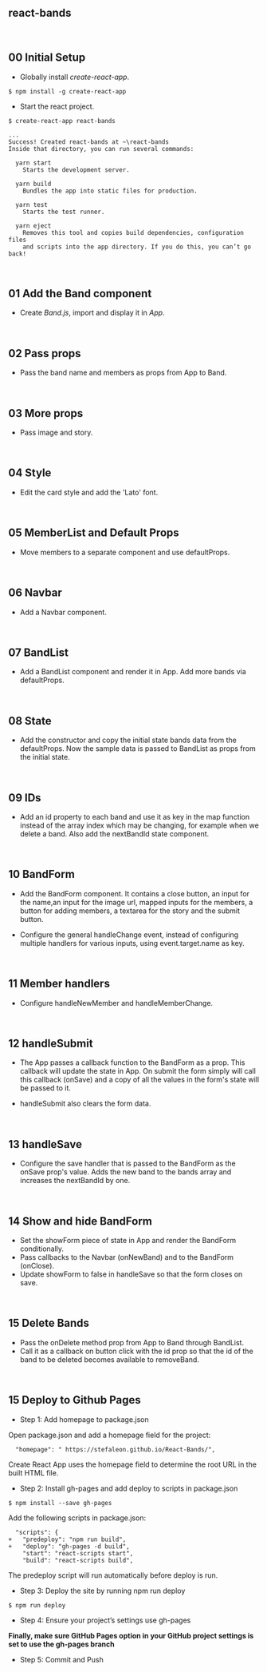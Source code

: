 ## react-bands

&nbsp;
## 00 Initial Setup

* Globally install *create-react-app*.

```
$ npm install -g create-react-app
```

* Start the react project.

```
$ create-react-app react-bands

...
Success! Created react-bands at ~\react-bands
Inside that directory, you can run several commands:

  yarn start
    Starts the development server.

  yarn build
    Bundles the app into static files for production.

  yarn test
    Starts the test runner.

  yarn eject
    Removes this tool and copies build dependencies, configuration files
    and scripts into the app directory. If you do this, you can’t go back!
```

&nbsp;
## 01 Add the Band component

* Create *Band.js*, import and display it in *App*.


&nbsp;
## 02 Pass props

* Pass the band name and members as props from App to Band.

&nbsp;
## 03 More props

* Pass image and story.


&nbsp;
## 04 Style

* Edit the card style and add the 'Lato' font.


&nbsp;
## 05 MemberList and Default Props

* Move members to a separate component and use defaultProps.



&nbsp;
## 06 Navbar

* Add a Navbar component.



&nbsp;
## 07 BandList

* Add a BandList component and render it in App. Add more bands via defaultProps.




&nbsp;
## 08 State

* Add the constructor and copy the initial state bands data from the defaultProps. Now the sample data is passed to BandList as props from the initial state.


&nbsp;
## 09 IDs

* Add an id property to each band and use it as key in the map function instead of the array index which may be changing, for example when we delete a band.
Also add the nextBandId state component.



&nbsp;
## 10 BandForm

* Add the BandForm component. It contains a close button, an input for the name,an input for the image url, mapped inputs for the members, a button for adding members, a textarea for the story and the submit button.

* Configure the general handleChange event, instead of configuring multiple handlers for various inputs, using event.target.name as key.


&nbsp;
## 11 Member handlers

* Configure handleNewMember and handleMemberChange.



&nbsp;
## 12 handleSubmit

* The App passes a callback function to the BandForm as a prop. This callback will update the state in App. On submit the form simply will call this callback (onSave) and a copy of all the values in the form's state will be passed to it.

* handleSubmit also clears the form data.



&nbsp;
## 13 handleSave

* Configure the save handler that is passed to the BandForm as the onSave prop's value. Adds the new band to the bands array and increases the nextBandId by one.


&nbsp;
## 14 Show and hide BandForm

* Set the showForm piece of state in App and render the BandForm conditionally.
* Pass callbacks to the Navbar (onNewBand) and to the BandForm (onClose).
* Update showForm to false in handleSave so that the form closes on save.


&nbsp;
## 15 Delete Bands

* Pass the onDelete method prop from App to Band through BandList.
* Call it as a callback on button click with the id prop so that the id of the band to be deleted becomes available to removeBand.



&nbsp;
## 15 Deploy to Github Pages

* Step 1: Add homepage to package.json

Open package.json and add a homepage field for the project:

```
  "homepage": " https://stefaleon.github.io/React-Bands/",
```
Create React App uses the homepage field to determine the root URL in the built HTML file.

* Step 2: Install gh-pages and add deploy to scripts in package.json

```
$ npm install --save gh-pages
```
Add the following scripts in package.json:

```
  "scripts": {
+   "predeploy": "npm run build",
+   "deploy": "gh-pages -d build",
    "start": "react-scripts start",
    "build": "react-scripts build",
```
The predeploy script will run automatically before deploy is run.

* Step 3: Deploy the site by running npm run deploy

```
$ npm run deploy
```

* Step 4: Ensure your project’s settings use gh-pages

**Finally, make sure GitHub Pages option in your GitHub project settings is set to use the gh-pages branch**

* Step 5: Commit and Push
